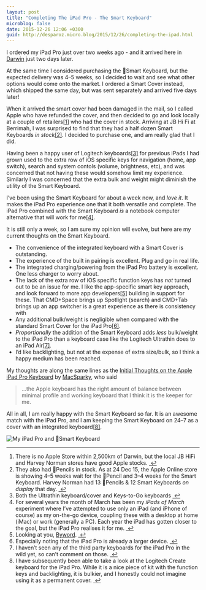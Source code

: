 ```yaml
---
layout: post
title: "Completing The iPad Pro - The Smart Keyboard"
microblog: false
date: 2015-12-26 12:06 +0300
guid: http://desparoz.micro.blog/2015/12/26/completing-the-ipad.html
---
```

I ordered my iPad Pro just over two weeks ago - and it arrived here in <a href="https://en.m.wikipedia.org/wiki/Darwin,_Northern_Territory">Darwin</a> just two days later. 

At the same time I considered purchasing the Smart Keyboard, but the expected delivery was 4&#8211;5 weeks, so I decided to wait and see what other options would come onto the market. I ordered a Smart Cover instead, which shipped the same day, but was sent separately and arrived five days later!

When it arrived the smart cover had been damaged in the mail, so I called Apple who have refunded the cover, and then decided to go and look locally at a couple of retailers<a href="#fn-1" id="fnref-1" title="see footnote" class="footnote">[1]</a> who had the cover in stock. Arriving at JB Hi Fi at Berrimah, I was surprised to find that they had a half dozen Smart Keyboards <em>in stock</em><a href="#fn-2" id="fnref-2" title="see footnote" class="footnote">[2]</a>. I decided to purchase one, and am really glad that I did.

Having been a happy user of Logitech keyboards<a href="#fn-3" id="fnref-3" title="see footnote" class="footnote">[3]</a> for previous iPads I had grown used to the extra row of iOS specific keys for navigation (home, app switch), search and system contols (volume, brightness, etc), and was concerned that not having these would somehow limit my experience. Similarly I was concerned that the extra bulk and weight might diminish the utility of the Smart Keyboard. 

I&#8217;ve been using the Smart Keyboard for about a week now, and <em>love it</em>. It makes the iPad Pro experience one that it both versatile and complete. The iPad Pro combined with the Smart Keyboard <em>is</em> a notebook computer alternative that will work for me<a href="#fn-4" id="fnref-4" title="see footnote" class="footnote">[4]</a>.

It is still only a week, so I am sure my opinion will evolve, but here are my current thoughts on the Smart Keyboard.

<ul>
<li>The convenience of the integrated keyboard with a Smart Cover is outstanding.</li>
<li>The experience of the built in pairing is excellent. Plug and go in real life.</li>
<li>The integrated charging/powering from the iPad Pro battery is excellent. One less charger to worry about.</li>
<li>The lack of the extra row of iOS specific function keys has <em>not</em> turned out to be an issue for me. I like the app-specific smart key approach, and look forward to more app developers<a href="#fn-5" id="fnref-5" title="see footnote" class="footnote">[5]</a> building in support for these. That CMD+Space brings up Spotlight (search) and CMD+Tab brings up an app switcher is a great experience as there is consistency with</li>
<li>Any additional bulk/weight is negligible when compared with the standard Smart Cover for the iPad Pro<a href="#fn-6" id="fnref-6" title="see footnote" class="footnote">[6]</a>.</li>
<li><em>Proportionally</em> the addition of the Smart Keyboard adds <em>less</em> bulk/weight to the iPad Pro than a keyboard case like the Logitech Ultrathin does to an iPad Air<a href="#fn-7" id="fnref-7" title="see footnote" class="footnote">[7]</a>.</li>
<li>I&#8217;d like backlighting, but not at the expense of extra size/bulk, so I think a happy medium has been reached.</li>
</ul>

My thoughts are along the same lines as the <a href="http://macsparky.com/blog/2015/12/initial-thoughts-on-the-apple-ipad-pro-keyboard">Initial Thoughts on the Apple iPad Pro Keyboard</a> by <a href="http://twitter.com/macsparky">MacSparky</a>, who said

<blockquote>
&#8230;the Apple keyboard has the right amount of balance between minimal profile and working keyboard that I think it is the keeper for me.
</blockquote>

All in all, I am really happy with the Smart Keyboard so far. It is an awesome match with the iPad Pro, and I am keeping the Smart Keyboard on 24&#8211;7 as a cover with an integrated keyboard<a href="#fn-8" id="fnref-8" title="see footnote" class="footnote">[8]</a>.

<img src="http://djp.me/6k" alt="My iPad Pro and Smart Keyboard" />

<div class="footnotes">
<hr />
<ol>


<li id="fn-1">
There is no Apple Store within 2,500km of Darwin, but the local JB HiFi and Harvey Norman stores have good Apple stocks.  <a href="#fnref-1" title="return to article" class="reversefootnote">&#160;&#8617;</a>
</li>

<li id="fn-2">
They also had Pencils in stock. As at 24 Dec 15, the Apple Online store is showing 4&#8211;5 weeks wait for the Pencil and 3&#8211;4 weeks for the Smart Keyboard. Harvey Norman had 13 Pencils &amp; 12 Smart Keyboards <em>on display</em> that day.  <a href="#fnref-2" title="return to article" class="reversefootnote">&#160;&#8617;</a>
</li>

<li id="fn-3">
Both the Ultrathin keyboard/cover and Keys-to-Go keyboards <a href="#fnref-3" title="return to article" class="reversefootnote">&#160;&#8617;</a>
</li>

<li id="fn-4">
For several years the month of March has been my <em>iPads of March</em> experiment where I&#8217;ve attempted to use only an iPad (and iPhone of course) as my on-the-go device, coupling these with a desktop at home (iMac) or work (generally a PC). Each year the iPad has gotten closer to the goal, but the iPad Pro realises it for me. <a href="#fnref-4" title="return to article" class="reversefootnote">&#160;&#8617;</a>
</li>

<li id="fn-5">
Looking at you, <a href="http://djp.me/bywordios">Byword</a>. <a href="#fnref-5" title="return to article" class="reversefootnote">&#160;&#8617;</a>
</li>

<li id="fn-6">
Especially noting that the iPad Pro is already a larger device. <a href="#fnref-6" title="return to article" class="reversefootnote">&#160;&#8617;</a>
</li>

<li id="fn-7">
I haven&#8217;t seen any of the third party keyboards for the iPad Pro in the wild yet, so can&#8217;t comment on those. <a href="#fnref-7" title="return to article" class="reversefootnote">&#160;&#8617;</a>
</li>

<li id="fn-8">
I have subsequently been able to take a look at the Logitech Create keyboard for the iPad Pro. While it is a nice piece of kit with the function keys and backlighting, it is bulkier, and I honestly could not imagine using it as a permanent cover. <a href="#fnref-8" title="return to article" class="reversefootnote">&#160;&#8617;</a>
</li>

</ol>
</div>
